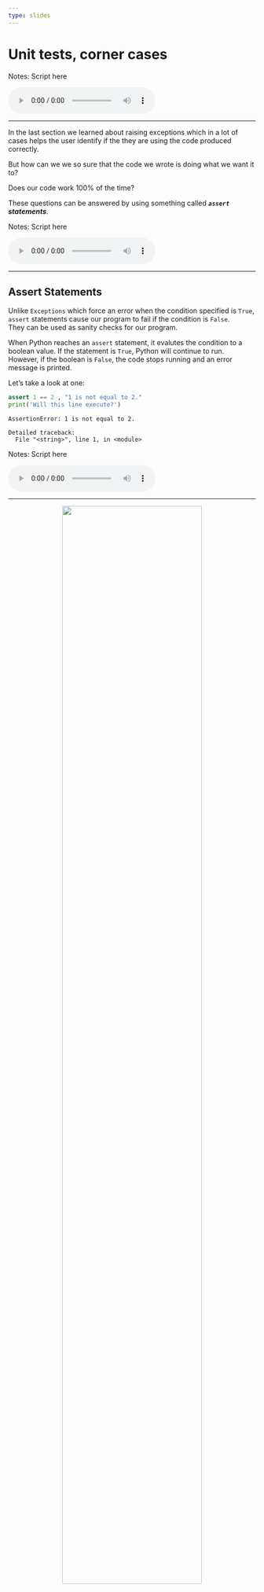 ```yaml
---
type: slides
---
```


# Unit tests, corner cases

Notes: Script here

<html>

<audio controls >

<source src="/placeholder_audio.mp3" />

</audio>

</html>

---

In the last section we learned about raising exceptions which in a lot
of cases helps the user identify if the they are using the code produced
correctly.

But how can we we so sure that the code we wrote is doing what we want
it to?

Does our code work 100% of the time?

These questions can be answered by using something called ***`assert`
statements***.

Notes: Script here

<html>

<audio controls >

<source src="/placeholder_audio.mp3" />

</audio>

</html>

---

## Assert Statements

Unlike `Exceptions` which force an error when the condition specified is
`True`, `assert` statements cause our program to fail if the condition
is `False`.  
They can be used as sanity checks for our program.

When Python reaches an `assert` statement, it evalutes the condition to
a boolean value. If the statement is `True`, Python will continue to
run. However, if the boolean is `False`, the code stops running and an
error message is printed.

Let’s take a look at one:

``` python
assert 1 == 2 , "1 is not equal to 2."
print('Will this line execute?')
```

``` out
AssertionError: 1 is not equal to 2.

Detailed traceback: 
  File "<string>", line 1, in <module>
```

Notes: Script here

<html>

<audio controls >

<source src="/placeholder_audio.mp3" />

</audio>

</html>

---

<center>

<img src='/module6/assert.png' width="75%">

</center>

``` out
AssertionError: 1 is not equal to 2.

Detailed traceback: 
  File "<string>", line 1, in <module>
```

Here we have the keyword `assert` that checks if `1==2`. Since the
boolean is `False`, the message beside the condition `""1 is not equal
to 2."` is outputted.

Let’s take a look at an example where the boolean is `True`:

``` python
assert 1 == 1 , "1 is not equal to 2."
print('Will this line execute?')
```

```out
Will this line execute?
```

Since the `assert` statement results in a `True` values, Python
continues to run and the next line of code is executed.

Notes: Script here

<html>

<audio controls >

<source src="/placeholder_audio.mp3" />

</audio>

</html>

---

## Why?

Where do assert statements come in handy?

Up to this point we have been creating functions and only after we have
written them, we’ve tested if they work. Instead, programmers often use
a different approach. We recommend making tests using `assert`
statements before the code for our functions has been written.

Why?

Often we have an idea of what our function should be able to do, and
what the function operation output is expected. If we write our tests
before the function code we can debug and fix code code faster and more
easily then after the fact.

<center>

<img src='/module6/why.png' width="75%">

</center>

Notes: Script here

<html>

<audio controls >

<source src="/placeholder_audio.mp3" />

</audio>

</html>

---

## What to test?

So what kind of tests do we want? We want to keep these test simple -
things that we know are true or could be easily calculated by hand.  
For example let’s look at our `exponent_a_list()` function:

``` python
def exponent_a_list(numerical_list, exponent=2):
    new_exponent_list = list()
    
    for number in numerical_list:
        new_exponent_list.append(number ** exponent)
    
    return new_exponent_list
```

Easy cases for this function would be lists containing numbers that we
can easily square, or cube.

For example, we expect the square of each element in `[1, 2, 4, 7]` to
be `[1, 4, 16, 49]`.  
The test for this would look like this:

``` python
assert exponent_a_list([1, 2, 4, 7], 2) == [1, 4, 16, 49], "incorrect output for exponent = 2"
```

It’s also good to do multiple test to for different list sizes as well
as different values for both inputs. Let’s make another test for
`exponent` = `3`. Again, we use numbers that we know the cube of.

``` python
assert exponent_a_list([1, 2, 3], 3) == [1, 8, 27], "incorrect output for exponent = 3"
```

Notes: Script here

<html>

<audio controls >

<source src="/placeholder_audio.mp3" />

</audio>

</html>

---

## False Positives

Just because all our tests pass, this does not mean our program is
necessarily correct. It’s not uncommon that our tests can pass but our
code contains error.

``` python
def bad_function(numerical_list, exponent=2):
    new_exponent_list = list()
    for number in numerical_list:
        if len(numerical_list) >2:
            new_exponent_list.append(number ** exponent)
    return new_exponent_list
```

``` python
assert bad_function([1, 2, 4, 7], 2) == [1, 4, 16, 49], "incorrect output for exponent = 2"
assert bad_function([2, 1, 3], 3) == [8, 1, 27], "incorrect output for exponent = 3"
```

Here, it looks like our test pass\! But let’s try another test

``` python
assert bad_function([5, 10], 2) == [1, 4, 16, 49], "incorrect output for list size 2"
```

``` out
AssertionError: incorrect output for list size 2

Detailed traceback: 
  File "<string>", line 1, in <module>
```

How do we deal with it?

Write a lot of tests and don’t be overconfident, even after writing a
lot of tests\!

Notes: Script here

<html>

<audio controls >

<source src="/placeholder_audio.mp3" />

</audio>

</html>

---

## Corner Cases

Other tests that are good to include are tests that check ***corner
cases***. A corner case is an input that is reasonable but a bit
unusual, and may trip up our code.

For example, taking the square of an empty list, or to an exponent that
is negative or 0. Often it is desirable to add test cases to address
corner cases.

``` python
assert exponent_a_list([], 3) == [], "incorrect output for empty list"
assert exponent_a_list([0, 1, 3], 0) == [1, 1, 1], "incorrect output for empty list"
assert exponent_a_list([1, 2], -2) == [1, 0.25], "incorrect output for a negative exponent"
```

These corner cases pass, but let’s try another one:

``` python
assert exponent_a_list([0, 2, 4], -1) == [1, 0.5, 0.25], "incorrect output for a negative exponent"
```

``` out
ZeroDivisionError: 0.0 cannot be raised to a negative power

Detailed traceback: 
  File "<string>", line 1, in <module>
  File "<string>", line 5, in exponent_a_list
```

Since 0 to the power of -1 is equal to 1/0, the correct answer is
infinity. In this case we would need to correct the code in our function
to handle this weird case or inform the user using `Exceptions` that our
function cannot accept lists containing 0 if the the exponent is
negative.

Notes: Script here

<html>

<audio controls >

<source src="/placeholder_audio.mp3" />

</audio>

</html>

---

# Testing Functions that Work with Data

There are often times where we will be making functions that work on
data. In these situations we make some testing data also known as
***“helper”*** data. Helper data is small in size and that we can
easily work with and calculate our functions return value from easily.

Helper data can be made from scratch using the functions such as
`pd.DataFrame()` or `pd.DataFrame.from_dict()` that we learned about in
module 4. You can also upload a very small slice of an existing
dataframe.

Helper Data should be a small dimension, so that you can calculated the
expected return of your function easily.

``` python
data = { 'name': ['Cherry', 'Oak', 'Willow', 'Fir'], 
         'height': [7, 20, 12, 16], 
         'diameter': [12, 89, 30, 18], 
         'flowering': [True, False, True, False]}
         
forest = pd.DataFrame.from_dict(data)
forest
```

```out
     name  height  diameter  flowering
0  Cherry       7        12       True
1     Oak      20        89      False
2  Willow      12        30       True
3     Fir      16        18      False
```

Notes: Script here

<html>

<audio controls >

<source src="/placeholder_audio.mp3" />

</audio>

</html>

---

## Systematic approach to program design

A **systematic approach to program design** is a general set of steps to
follow when writing programs.

The approach we recommend includes:

***1. Write the function stub: a function that does nothing but accept
all input parameters and return the correct datatype.***

This means we are writing the skeleton of a function. We include the
line that defines the function with the input arguments and the return
statement returning the object with the desired datatype.

Using our `exponent_a_list()` function as an example:

``` python
def exponent_a_list(numerical_list, exponent=2):
    return new_exponent_list
```

Notes: Script here

<html>

<audio controls >

<source src="/placeholder_audio.mp3" />

</audio>

</html>

---

***2. Write tests to satisfy the design specifications.***

This is where our `assert` statements come in. We write tests that we
want our function to pass. In our `exponent_a_list()` example we expect
that our function wil take in a list and an optional exponent then
returns a list with the exponential value of each element of the input
list.

``` python
def exponent_a_list(numerical_list, exponent=2):
    return new_exponent_list
    
assert type(exponent_a_list([1,2,4], 2)) == list, "output type not a list"
assert exponent_a_list([1, 2, 4, 7], 2) == [1, 4, 16, 49], "incorrect output for exponent = 2"
assert exponent_a_list([1, 2, 3], 3) == [1, 8, 27], "incorrect output for exponent = 3"
```

``` out
AssertionError: exponent_a_list, does not result in expected output when exponent = 2

Detailed traceback: 
  File "<string>", line 1, in <module>
```

Here we can see our first test passes since a list is returned from the
function, but our other tests do not since we have no code performing
any operations yet\!

Notes: Script here

<html>

<audio controls >

<source src="/placeholder_audio.mp3" />

</audio>

</html>

---

***3. Outline the program with pseudo-code.***

Pseudocode is an informal but high-level description of the code and
operation that we wish to implement. In this step we are essentially
writing the steps that we anticipate needing to complete our function

``` python
def exponent_a_list(numerical_list, exponent=2):
    new_exponent_list = list()
    
    # loop through all the elements in numreical_list
    # For each element ** exponent
    # append it to the new_exponent_list list 
    
    return new_exponent_list
    
assert type(exponent_a_list([1,2,4], 2)) == list, "output type not a list"
assert exponent_a_list([1, 2, 4, 7], 2) == [1, 4, 16, 49], "incorrect output for exponent = 2"
assert exponent_a_list([1, 2, 3], 3) == [1, 8, 27], "incorrect output for exponent = 3"
```

``` out
AssertionError: exponent_a_list, does not result in expected output when exponent = 2

Detailed traceback: 
  File "<string>", line 1, in <module>
```

Notes: Script here

<html>

<audio controls >

<source src="/placeholder_audio.mp3" />

</audio>

</html>

---

***4. Write code and test frequently.***

Here is where we contruct a function that no longer returns any errors
from our `assert` statements.

``` python
def exponent_a_list(numerical_list, exponent=2):
    new_exponent_list = list()
    
    for number in numerical_list:
        new_exponent_list.append(number ** exponent)
    
    return new_exponent_list
    
assert type(exponent_a_list([1,2,4], 2)) == list, "output type not a list"
assert exponent_a_list([1, 2, 4, 7], 2) == [1, 4, 16, 49], "incorrect output for exponent = 2"
assert exponent_a_list([1, 2, 3], 3) == [1, 8, 27], "incorrect output for exponent = 3"
```

Notes: Script here

<html>

<audio controls >

<source src="/placeholder_audio.mp3" />

</audio>

</html>

---

***5. Write documentation.***  
Finally finish our function with a docstring.

``` python
def exponent_a_list(numerical_list, exponent=2):
    """ Creates a new list containing specified exponential values of the input list. 
    
    Parameters
    ----------
    numerical_list : list
        The list from which to calculate exponential values from
    exponent : int or float, optional
        The exponent value (the default is 2, which implies the square).
    
    Returns
    -------
    new_exponent_list : list
        A new list containing the exponential value specified of each of
        the elements from the input list 
        
    Examples
    --------
    >>> squares_a_list([1, 2, 3, 4])
    [1, 4, 9, 16]
    """
    new_exponent_list = list()
    for number in numerical_list:
        new_exponent_list.append(number ** exponent)
    return new_exponent_list
```

Notes: Script here

<html>

<audio controls >

<source src="/placeholder_audio.mp3" />

</audio>

</html>

---

The key point of the *systematic approach to program design* is that we
write tests **BEFORE** we write code.

Notes: Script here

<html>

<audio controls >

<source src="/placeholder_audio.mp3" />

</audio>

</html>

---

# Let’s practice what we learned\!

Notes: Script here

<html>

<audio controls >

<source src="/placeholder_audio.mp3" />
